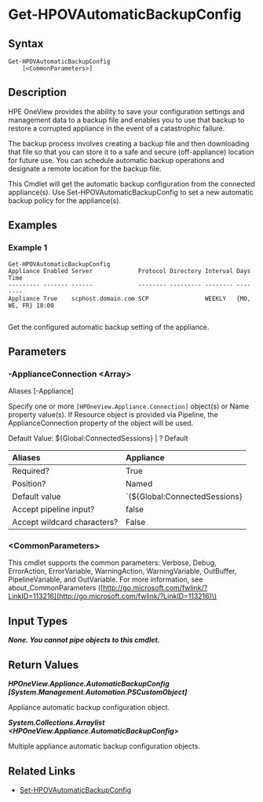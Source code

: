 ﻿---
description: Retrieve automatic appliance backup configuration.
---

# Get-HPOVAutomaticBackupConfig

## Syntax

```text
Get-HPOVAutomaticBackupConfig
    [<CommonParameters>]
```

## Description

HPE OneView provides the ability to save your configuration settings and management data to a backup file and enables you to use that backup to restore a corrupted appliance in the event of a catastrophic failure.

The backup process involves creating a backup file and then downloading that file so that you can store it to a safe and secure (off-appliance) location for future use. You can schedule automatic backup operations and designate a remote location for the backup file.

This Cmdlet will get the automatic backup configuration from the connected appliance(s).  Use Set-HPOVAutomaticBackupConfig to set a new automatic backup policy for the appliance(s).

## Examples

###  Example 1 

```text
Get-HPOVAutomaticBackupConfig
Appliance Enabled Server             Protocol Directory Interval Days         Time
--------- ------- ------             -------- --------- -------- ----         ----
Appliance True    scphost.domain.com SCP                WEEKLY   {MO, WE, FR} 18:00


```

Get the configured automatic backup setting of the appliance.

## Parameters

### -ApplianceConnection &lt;Array&gt;

Aliases [-Appliance]

Specify one or more `[HPOneView.Appliance.Connection]` object(s) or Name property value(s). If Resource object is provided via Pipeline, the ApplianceConnection property of the object will be used.

Default Value: ${Global:ConnectedSessions} | ? Default

| Aliases | Appliance |
| :--- | :--- |
| Required? | True |
| Position? | Named |
| Default value | `(${Global:ConnectedSessions} | ? Default)` |
| Accept pipeline input? | false |
| Accept wildcard characters? | False |

### &lt;CommonParameters&gt;

This cmdlet supports the common parameters: Verbose, Debug, ErrorAction, ErrorVariable, WarningAction, WarningVariable, OutBuffer, PipelineVariable, and OutVariable. For more information, see about\_CommonParameters \([http://go.microsoft.com/fwlink/?LinkID=113216](http://go.microsoft.com/fwlink/?LinkID=113216)\)

## Input Types

_**None.  You cannot pipe objects to this cmdlet.**_

## Return Values

_**HPOneView.Appliance.AutomaticBackupConfig [System.Management.Automation.PSCustomObject]**_

Appliance automatic backup configuration object.


_**System.Collections.Arraylist <HPOneView.Appliance.AutomaticBackupConfig>**_

Multiple appliance automatic backup configuration objects.


## Related Links

* [Set-HPOVAutomaticBackupConfig](set-hpovautomaticbackupconfig.md)
